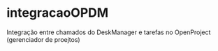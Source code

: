 # integracaoOPDM
Integração entre chamados do DeskManager e tarefas no OpenProject (gerenciador de proejtos)

